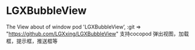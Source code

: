 # LGXBubbleView
The View about of window 
pod 'LGXBubbleView’, :git => "https://github.com/LGXxing/LGXBubbleView" 支持cocopod
弹出视图，加载框，提示框，推送框等
